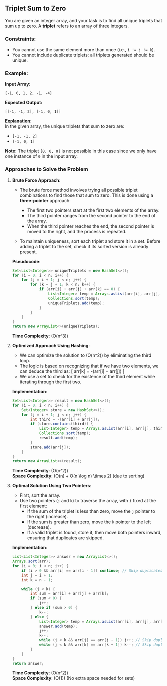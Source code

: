 ## Triplet Sum to Zero

You are given an integer array, and your task is to find all unique triplets that sum up to zero. A **triplet** refers to an array of three integers.

### Constraints:
- You cannot use the same element more than once (i.e., `i != j != k`).
- You cannot include duplicate triplets; all triplets generated should be unique.

### Example:
**Input Array:**  
```plaintext
[-1, 0, 1, 2, -1, -4]
```

**Expected Output:**  
```plaintext
[[-1, -1, 2], [-1, 0, 1]]
```

**Explanation:**  
In the given array, the unique triplets that sum to zero are:
- `[-1, -1, 2]`
- `[-1, 0, 1]`

**Note:** The triplet `[0, 0, 0]` is not possible in this case since we only have one instance of `0` in the input array.

### Approaches to Solve the Problem

1. **Brute Force Approach**:
   - The brute force method involves trying all possible triplet combinations to find those that sum to zero. This is done using a **three-pointer** approach:
     - The first two pointers start at the first two elements of the array.
     - The third pointer ranges from the second pointer to the end of the array.
     - When the third pointer reaches the end, the second pointer is moved to the right, and the process is repeated.

   - To maintain uniqueness, sort each triplet and store it in a set. Before adding a triplet to the set, check if its sorted version is already present.

   **Pseudocode**:
   ```java
   Set<List<Integer>> uniqueTriplets = new HashSet<>();
   for (i = 0; i < n; i++) {
       for (j = i + 1; j < n; j++) {
           for (k = j + 1; k < n; k++) {
               if (arr[i] + arr[j] + arr[k] == 0) {
                   List<Integer> temp = Arrays.asList(arr[i], arr[j], arr[k]);
                   Collections.sort(temp);
                   uniqueTriplets.add(temp);
               }
           }
       }
   }
   return new ArrayList<>(uniqueTriplets);
   ```

   **Time Complexity**: \(O(n^3)\)

2. **Optimized Approach Using Hashing**:
   - We can optimize the solution to \(O(n^2)\) by eliminating the third loop.
   - The logic is based on recognizing that if we have two elements, we can deduce the third as:
     \[
     arr[k] = -(arr[i] + arr[j])
     \]
   - We use a set to check for the existence of the third element while iterating through the first two.

   **Implementation**:
   ```java
   Set<List<Integer>> result = new HashSet<>();
   for (i = 0; i < n; i++) {
       Set<Integer> store = new HashSet<>();
       for (j = i + 1; j < n; j++) {
           int third = -(arr[i] + arr[j]);
           if (store.contains(third)) {
               List<Integer> temp = Arrays.asList(arr[i], arr[j], third);
               Collections.sort(temp);
               result.add(temp);
           }
           store.add(arr[j]);
       }
   }
   return new ArrayList<>(result);
   ```

   **Time Complexity**: \(O(n^2)\)  
   **Space Complexity**: \(O(n) + O(n \log n) \times 2\) (due to sorting)

3. **Optimal Solution Using Two Pointers**:
   - First, sort the array.
   - Use two pointers (`j` and `k`) to traverse the array, with `i` fixed at the first element:
     - If the sum of the triplet is less than zero, move the `j` pointer to the right (increase).
     - If the sum is greater than zero, move the `k` pointer to the left (decrease).
     - If a valid triplet is found, store it, then move both pointers inward, ensuring that duplicates are skipped.

   **Implementation**:
   ```java
   List<List<Integer>> answer = new ArrayList<>();
   Arrays.sort(arr);
   for (i = 0; i < n; i++) {
       if (i > 0 && arr[i] == arr[i - 1]) continue; // Skip duplicates
       int j = i + 1;
       int k = n - 1;

       while (j < k) {
           int sum = arr[i] + arr[j] + arr[k];
           if (sum < 0) {
               j++;
           } else if (sum > 0) {
               k--;
           } else {
               List<Integer> temp = Arrays.asList(arr[i], arr[j], arr[k]);
               answer.add(temp);
               j++;
               k--;
               while (j < k && arr[j] == arr[j - 1]) j++; // Skip duplicates
               while (j < k && arr[k] == arr[k + 1]) k--; // Skip duplicates
           }
       }
   }
   return answer;
   ```

   **Time Complexity**: \(O(n^2)\)  
   **Space Complexity**: \(O(1)\) (No extra space needed for sets)
